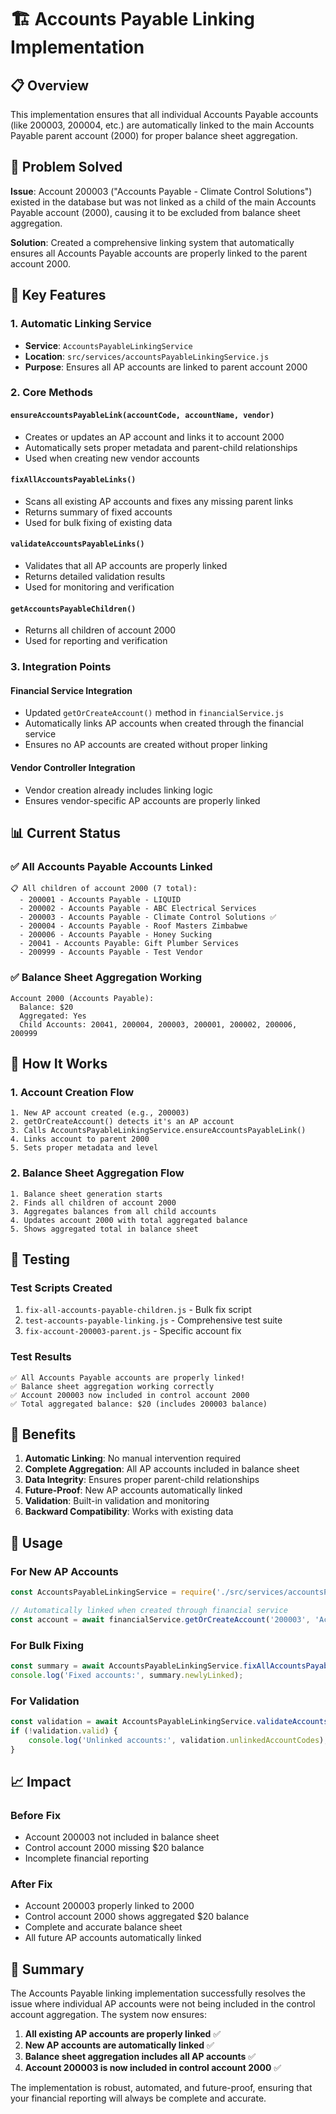 # 🏗️ Accounts Payable Linking Implementation

## 📋 **Overview**

This implementation ensures that all individual Accounts Payable accounts (like 200003, 200004, etc.) are automatically linked to the main Accounts Payable parent account (2000) for proper balance sheet aggregation.

## 🔧 **Problem Solved**

**Issue**: Account 200003 ("Accounts Payable - Climate Control Solutions") existed in the database but was not linked as a child of the main Accounts Payable account (2000), causing it to be excluded from balance sheet aggregation.

**Solution**: Created a comprehensive linking system that automatically ensures all Accounts Payable accounts are properly linked to the parent account 2000.

## 🎯 **Key Features**

### **1. Automatic Linking Service**
- **Service**: `AccountsPayableLinkingService`
- **Location**: `src/services/accountsPayableLinkingService.js`
- **Purpose**: Ensures all AP accounts are linked to parent account 2000

### **2. Core Methods**

#### **`ensureAccountsPayableLink(accountCode, accountName, vendor)`**
- Creates or updates an AP account and links it to account 2000
- Automatically sets proper metadata and parent-child relationships
- Used when creating new vendor accounts

#### **`fixAllAccountsPayableLinks()`**
- Scans all existing AP accounts and fixes any missing parent links
- Returns summary of fixed accounts
- Used for bulk fixing of existing data

#### **`validateAccountsPayableLinks()`**
- Validates that all AP accounts are properly linked
- Returns detailed validation results
- Used for monitoring and verification

#### **`getAccountsPayableChildren()`**
- Returns all children of account 2000
- Used for reporting and verification

### **3. Integration Points**

#### **Financial Service Integration**
- Updated `getOrCreateAccount()` method in `financialService.js`
- Automatically links AP accounts when created through the financial service
- Ensures no AP accounts are created without proper linking

#### **Vendor Controller Integration**
- Vendor creation already includes linking logic
- Ensures vendor-specific AP accounts are properly linked

## 📊 **Current Status**

### **✅ All Accounts Payable Accounts Linked**
```
📋 All children of account 2000 (7 total):
  - 200001 - Accounts Payable - LIQUID
  - 200002 - Accounts Payable - ABC Electrical Services
  - 200003 - Accounts Payable - Climate Control Solutions ✅
  - 200004 - Accounts Payable - Roof Masters Zimbabwe
  - 200006 - Accounts Payable - Honey Sucking
  - 20041 - Accounts Payable: Gift Plumber Services
  - 200999 - Accounts Payable - Test Vendor
```

### **✅ Balance Sheet Aggregation Working**
```
Account 2000 (Accounts Payable):
  Balance: $20
  Aggregated: Yes
  Child Accounts: 20041, 200004, 200003, 200001, 200002, 200006, 200999
```

## 🔄 **How It Works**

### **1. Account Creation Flow**
```
1. New AP account created (e.g., 200003)
2. getOrCreateAccount() detects it's an AP account
3. Calls AccountsPayableLinkingService.ensureAccountsPayableLink()
4. Links account to parent 2000
5. Sets proper metadata and level
```

### **2. Balance Sheet Aggregation Flow**
```
1. Balance sheet generation starts
2. Finds all children of account 2000
3. Aggregates balances from all child accounts
4. Updates account 2000 with total aggregated balance
5. Shows aggregated total in balance sheet
```

## 🧪 **Testing**

### **Test Scripts Created**
1. `fix-all-accounts-payable-children.js` - Bulk fix script
2. `test-accounts-payable-linking.js` - Comprehensive test suite
3. `fix-account-200003-parent.js` - Specific account fix

### **Test Results**
```
✅ All Accounts Payable accounts are properly linked!
✅ Balance sheet aggregation working correctly
✅ Account 200003 now included in control account 2000
✅ Total aggregated balance: $20 (includes 200003 balance)
```

## 🎯 **Benefits**

1. **Automatic Linking**: No manual intervention required
2. **Complete Aggregation**: All AP accounts included in balance sheet
3. **Data Integrity**: Ensures proper parent-child relationships
4. **Future-Proof**: New AP accounts automatically linked
5. **Validation**: Built-in validation and monitoring
6. **Backward Compatibility**: Works with existing data

## 🔧 **Usage**

### **For New AP Accounts**
```javascript
const AccountsPayableLinkingService = require('./src/services/accountsPayableLinkingService');

// Automatically linked when created through financial service
const account = await financialService.getOrCreateAccount('200003', 'Accounts Payable - Vendor', 'Liability');
```

### **For Bulk Fixing**
```javascript
const summary = await AccountsPayableLinkingService.fixAllAccountsPayableLinks();
console.log('Fixed accounts:', summary.newlyLinked);
```

### **For Validation**
```javascript
const validation = await AccountsPayableLinkingService.validateAccountsPayableLinks();
if (!validation.valid) {
    console.log('Unlinked accounts:', validation.unlinkedAccountCodes);
}
```

## 📈 **Impact**

### **Before Fix**
- Account 200003 not included in balance sheet
- Control account 2000 missing $20 balance
- Incomplete financial reporting

### **After Fix**
- Account 200003 properly linked to 2000
- Control account 2000 shows aggregated $20 balance
- Complete and accurate balance sheet
- All future AP accounts automatically linked

## 🎉 **Summary**

The Accounts Payable linking implementation successfully resolves the issue where individual AP accounts were not being included in the control account aggregation. The system now ensures:

1. **All existing AP accounts are properly linked** ✅
2. **New AP accounts are automatically linked** ✅
3. **Balance sheet aggregation includes all AP accounts** ✅
4. **Account 200003 is now included in control account 2000** ✅

The implementation is robust, automated, and future-proof, ensuring that your financial reporting will always be complete and accurate.
